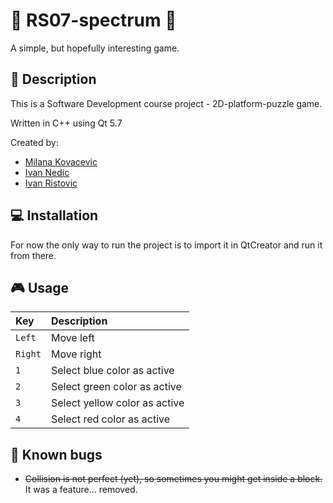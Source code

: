 # :rainbow: RS07-spectrum :rainbow:
A simple, but hopefully interesting game.


## :page_facing_up: Description
This is a Software Development course project - 2D-platform-puzzle game.

Written in C++ using Qt 5.7

Created by:
- [Milana Kovacevic](https://github.com/milana-kovacevic)
- [Ivan Nedic](https://github.com/asdf12346)
- [Ivan Ristovic](https://github.com/ivan-ristovic)

## :computer: Installation
For now the only way to run the project is to import it in QtCreator and run it from there.

## :video_game: Usage
| **Key** | **Description** |
| :---  | :--- |
| ```Left``` | Move left |
| ```Right``` | Move right |
| ```1``` | Select blue color as active |
| ```2``` | Select green color as active |
| ```3``` | Select yellow color as active |
| ```4``` | Select red color as active |

## :bug: Known bugs
* ~~Collision is not perfect (yet), so sometimes you might get inside a block.~~ It was a feature... removed.
